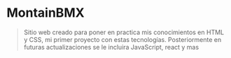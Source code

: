 # MontainBMX

> Sitio web creado para poner en practica mis conocimientos en HTML y CSS, mi primer proyecto con estas tecnologías. Posteriormente en futuras actualizaciones se le incluira JavaScript, react y mas